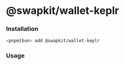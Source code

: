 # @swapkit/wallet-keplr

### **Installation**

```bash
<pnpm|bun> add @swapkit/wallet-keplr
```

### Usage
